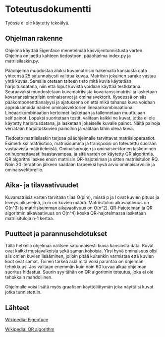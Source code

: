 # Toteutusdokumentti
Työssä ei ole käytetty tekoälyä.
## Ohjelman rakenne
Ohjelma käyttää Eigenface menetelmää kasvojentunnistusta varten. Ohjelma on jaettu kahteen tiedostoon: pääohjelma index.py ja matriisilaskin.py.

Pääohjelma muodostaa aluksi kuvamatriisin hakemalla kansiosta data yhteensä 25 satunnaisesti valittua kuvaa. Matriisin jokainen sarake vastaa yhtä kuvaa. Samalla otetaan talteen tieto mitä kuvia käytetään harjoitusdatana, niin että loput kuvista voidaan käyttää testidatana. Seuraavaksi muodostetaan kuvamatriisista kovarianssimatriisi ja lasketaan kovarianssimatriisin ominaisarvot ja ominaisvektorit. Kyseessä on siis pääkomponenttianalyysi ja ajatuksena on että mikä tahansa kuva voidaan approksimoida näiden ominaisvektorien lineaarikombinaationa. Lineaarikombinaation kertoimet lasketaan ja tallennetaan muuttujaan self.painot. Lopuksi suoritetaan testit: valitaan kaikki ne kuvat, jotka ei ole käytetty harjoitusdatana, ja lasketaan jokaiselle kuvalle painot. Näitä painoja verrataan harjoituskuvien painoihin ja valitaan lähin oleva kuva.

Tiedosto matriisilaskin tarjoaa pääohjelmalle tarvittavat matriisioperaatiot. Esimerkiksi matriisitulo, matriisisumma ja transpoosi on toteutettu suoraan vastaavista määritelmistä. Ominaisarvojen ja ominaisvektorien laskeminen on huomattavasti haastavampaa, ja sitä varten on käytetty QR algoritmia. QR algoritmi laskee ensin matriisin QR-hajotelman ja sitten matriisitulon RQ. Noin 20 iteraation jälkeen saadaan tarpeeksi hyvä arvio ominaisarvoille ja ominaisvektoreille.

## Aika- ja tilavaativuudet
Kuvamatriisia varten tarvitaan tilaa O(plm), missä p ja l ovat kuvien pituus ja leveys pikseleinä, ja m on kuvien määrä. Matriisitulon aikavaativuus on O(n^3) ja matriisisumman aikavaativuus on O(n^2). QR-hajotelman ja QR algoritmin aikavaativuus on O(n^4) koska QR-hajotelmassa lasketaan matriisituloja n-1 kertaa.

## Puutteet ja parannusehdotukset
Tällä hetkellä ohjelmaa valitsee satunnaisesti kuvia kansiosta data. Kuvat ovat kaikki mustavalkoisia sekä saman kokoisia. Yksi hyvä ominaisuus olisi siis omien kuvien lisääminen, jolloin pitää kuitenkin varmistaa että kuvien koot ovat samat. Toinen tärkeä asia mitä voisi parantaa on ohjelman tehokkuus. Jos valitaan enemmän kuin noin 60 kuvaa alkaa ohjelman suoritus hidastua. Suurin syy tähän on QR algoritmin toteutus, joka ei ole tehokkain mahdollinen.

Ohjelmalle voisi lisätä myös graafisen käyttöliittymän joka näyttäisi kuvat jotka tunnistettiin.

## Lähteet
[Wikipedia: Eigenface](https://en.wikipedia.org/wiki/Eigenface)

[Wikipedia: QR algorithm](https://en.wikipedia.org/wiki/QR_algorithm)